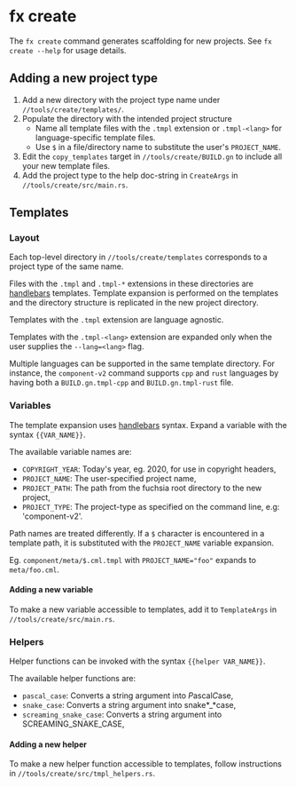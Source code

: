 # fx create

The `fx create` command generates scaffolding for new projects. See `fx create --help` for
usage details.

## Adding a new project type

1. Add a new directory with the project type name under `//tools/create/templates/`.
2. Populate the directory with the intended project structure
    * Name all template files with the `.tmpl` extension or `.tmpl-<lang>` for
      language-specific template files.
    * Use `$` in a file/directory name to substitute the user's `PROJECT_NAME`.
3. Edit the `copy_templates` target in `//tools/create/BUILD.gn` to include all your new
   template files.
4. Add the project type to the help doc-string in `CreateArgs` in `//tools/create/src/main.rs`.

## Templates

### Layout

Each top-level directory in `//tools/create/templates` corresponds to a project type
of the same name.

Files with the `.tmpl` and `.tmpl-*` extensions in these directories are [handlebars] templates.
Template expansion is performed on the templates and the directory structure is replicated in
the new project directory.

Templates with the `.tmpl` extension are language agnostic.

Templates with the `.tmpl-<lang>` extension are expanded only when the user supplies the
`--lang=<lang>` flag.

Multiple languages can be supported in the same template directory. For instance, the
`component-v2` command supports `cpp` and `rust` languages by having both a `BUILD.gn.tmpl-cpp`
and `BUILD.gn.tmpl-rust` file.

### Variables

The template expansion uses [handlebars] syntax. Expand a variable with the syntax `{{VAR_NAME}}`.

The available variable names are:

* `COPYRIGHT_YEAR`: Today's year, eg. 2020, for use in copyright headers,
* `PROJECT_NAME`: The user-specified project name,
* `PROJECT_PATH`: The path from the fuchsia root directory to the new project,
* `PROJECT_TYPE`: The project-type as specified on the command line, e.g: 'component-v2'.

Path names are treated differently. If a `$` character is encountered in a template path, it is
substituted with the `PROJECT_NAME` variable expansion.

Eg. `component/meta/$.cml.tmpl` with `PROJECT_NAME="foo"` expands to `meta/foo.cml`.

#### Adding a new variable

To make a new variable accessible to templates, add it to `TemplateArgs` in
`//tools/create/src/main.rs`.

### Helpers

Helper functions can be invoked with the syntax `{{helper VAR_NAME}}`.

The available helper functions are:

* `pascal_case`: Converts a string argument into *P*ascal*C*ase,
* `snake_case`: Converts a string argument into snake*_*case,
* `screaming_snake_case`: Converts a string argument into SCREAMING_SNAKE_CASE,

#### Adding a new helper

To make a new helper function accessible to templates, follow instructions in
`//tools/create/src/tmpl_helpers.rs`.

[handlebars]: https://docs.rs/handlebars
